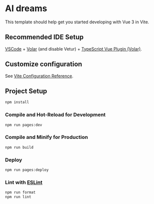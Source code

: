 # AI dreams

This template should help get you started developing with Vue 3 in Vite.

## Recommended IDE Setup

[VSCode](https://code.visualstudio.com/) + [Volar](https://marketplace.visualstudio.com/items?itemName=Vue.volar) (and disable Vetur) + [TypeScript Vue Plugin (Volar)](https://marketplace.visualstudio.com/items?itemName=Vue.vscode-typescript-vue-plugin).

## Customize configuration

See [Vite Configuration Reference](https://vitejs.dev/config/).

## Project Setup

```sh
npm install
```

### Compile and Hot-Reload for Development

```sh
npm run pages:dev
```

### Compile and Minify for Production

```sh
npm run build
```

### Deploy 

```sh
npm run pages:deploy
```

### Lint with [ESLint](https://eslint.org/)

```sh
npm run format
npm run lint
```

